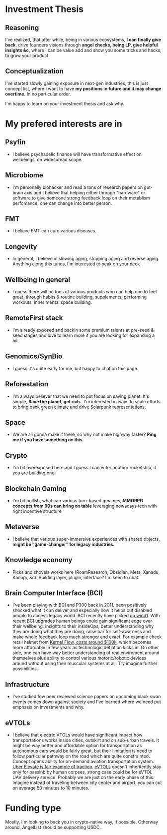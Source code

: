 # Investment Thesis 

## Reasoning
I've realized, that after while, being in various ecosystems, 
**I can finally give back**, drive founders visions through **angel checks, being LP, give helpful insights &c,**
where I can be value add and show you some tricks and hacks, to grow your product.

## Conceptualization
I've started slowly gaining exposure in next-gen industries, 
this is just concept list, 
where I want to have **my positions in future and it may change overtime.**
In no particular order.

I'm happy to learn on your investment thesis and ask why.

# **My prefered interests are in**

## Psyfin
- I believe psychadelic finance will have transformative effect on wellbeings, on widespread scope.

## Microbiome
- I'm personally biohacker and read a tons of research papers on gut-brain axis and I believe that helping either through "hardware" or software to give someone strong feedback loop on their metablism perfomance, one can change into better person.

## FMT
- I believe FMT can cure various diseases.

## Longevity
- In general, I believe in slowing aging, stopping aging and reverse aging. Anything along this tunes, I'm interested to peak on your deck

## Wellbeing in general
- I guess there will be tons of various products who can help one to feel great, through habits & routine building, supplements, performing workouts, inner mental space building. 

## RemoteFirst stack
- I'm already exposed and backin some premium talents at pre-seed & seed stages and love to learn more if you are looking for expanding a bit.

## Genomics/SynBio
- I guess it's quite early for me, but happy to chat on this page.

## Reforestation
- I'm always believer that we need to put focus on saving planet. It's simple, **Save the planet, get rich.**. I'm interested in ways to scale efforts to bring back green climate and drive Solarpunk representations.

## Space
- We are all gonna make it there, so why not make highway faster? **Ping me if you have something on this.**

## Crypto
- I'm bit overexposed here and I guess I can enter another rocketship, if you are building one!

## Blockchain Gaming
- I'm bit bullish, what can various turn-based gmames, **MMORPG concepts from 90s can bring on table** leveraging nowadays tech with right incentive structure

## Metaverse
- I believe that various super-immersive experiences with shared objects, **might be "game-changer" for legacy industries.**
 
## Knowledge economy
- Picks and shovels works here (RoamResearch, Obsidian, Meta, Xanadu, Kanopi, &c). Building layer, plugin, interface? I'm keen to chat.

## Brain Computer Interface (BCI)
- I've been playing with BCI and P300 back in 2011, been positively shocked what it can deliver and especially how it helps out disabled people to access legacy world. BCI recently have picked [up wind](https://www.sciencealert.com/brain-implant-enables-paralyzed-man-to-communicate-thoughts-via-imaginary-handwriting)[1](https://github.com/Ildaron/ironbci). With recent BCI upgrades human beings could gain significant edge over their wellbeing, insights to their insideOps, better understanding why they are doing what they are doing, raise bar for self-awarness and make whole feedback loop much stronger and exact. For example check retail helmet from [Kernel Flow, costs around $100k](https://www.kernel.com/own-flow), which becomes more affordable in few years as technologic deflation kicks in. On other side, one can have way better understanding of real enviroment around themselves plus ability to control various motoric/robotic devices around without using their muscular systems at all. Try imagine further possibilities.

## Infrastructure
- I've studied few peer reviewed science papers on upcoming black swan events comes down against society and I've learned where we need put emphasis on investments and why.

## eVTOLs

- I believe that electric VTOLs would have significant impact how transportations works inside cities, outskirt and on sub-urban travels. It might be way better and affordable option for transportation as autonomous cars would be fairly great, but their limitation is need to follow particular pathway on the road which are quite constrainted. Concept opens ability for on-demand aviation transportation system. [Uber Elevate is fair example of traction](https://www.uber.com/us/en/elevate/). [eVTOLs](https://en.wikipedia.org/wiki/EVTOL) doesn't inheritently stay only for passinb by human corpses, strong case could be for eVTOL UAV delivery service. Probably we are just on the early phase of this. Imagine instead of traveling between city center and airport, you can cut on average 50 minutes to 10 minutes.

# Funding type
Mostly, I'm looking to back you in crypto-native way, if possible.
Otherway around, AngelList should be supporting USDC.
